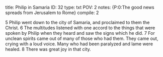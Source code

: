 title:          Philip in Samaria
ID:             32
type:           txt
POV:            2
notes:          {P:0:The good news spreads from Jerusalem to Rome}
compile:        2


 5 Philip went down to the city of Samaria, and proclaimed to them the Christ. 6 The multitudes listened with one accord to the things that were spoken by Philip when they heard and saw the signs which he did. 7 For unclean spirits came out of many of those who had them. They came out, crying with a loud voice. Many who had been paralyzed and lame were healed. 8 There was great joy in that city. 